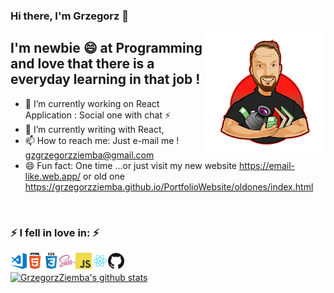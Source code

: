 ### Hi there, I'm Grzegorz  👋
<img align="right" src="https://github.com/GrzegorzZiemba/GrzegorzZiemba/blob/master/img/logo.png" />

## I'm newbie 😄 at Programming and love that there is a everyday learning in that job !
- 🔭 I’m currently working on React Application : Social one with chat ⚡ 
- 🌱 I’m currently writing with React,
- 📫 How to reach me: Just e-mail me ! gzgrzegorzziemba@gmail.com
- 😄 Fun fact: One time ...or just visit my new website https://email-like.web.app/ or old one https://grzegorzziemba.github.io/PortfolioWebsite/oldones/index.html

<br />



[github]: https://github.com/GrzegorzZiemba/ToDoAppWithLogin

### ⚡ I fell in love in:  ⚡

<img align="left" alt="Visual Studio Code" width="26px" src="https://raw.githubusercontent.com/github/explore/80688e429a7d4ef2fca1e82350fe8e3517d3494d/topics/visual-studio-code/visual-studio-code.png" />
<img align="left" alt="HTML5" width="26px" src="https://raw.githubusercontent.com/github/explore/80688e429a7d4ef2fca1e82350fe8e3517d3494d/topics/html/html.png" />
<img align="left" alt="CSS3" width="26px" src="https://raw.githubusercontent.com/github/explore/80688e429a7d4ef2fca1e82350fe8e3517d3494d/topics/css/css.png" />
<img align="left" alt="Sass" width="26px" src="https://raw.githubusercontent.com/github/explore/80688e429a7d4ef2fca1e82350fe8e3517d3494d/topics/sass/sass.png" />
<img align="left" alt="JavaScript" width="26px" src="https://raw.githubusercontent.com/github/explore/80688e429a7d4ef2fca1e82350fe8e3517d3494d/topics/javascript/javascript.png" />
<img align="left" alt="React" width="26px" src="https://raw.githubusercontent.com/github/explore/80688e429a7d4ef2fca1e82350fe8e3517d3494d/topics/react/react.png" />
<img align="left" alt="GitHub" width="26px" src="https://raw.githubusercontent.com/github/explore/78df643247d429f6cc873026c0622819ad797942/topics/github/github.png" />

<br />

[![GrzegorzZiemba's github stats](https://github-readme-stats.vercel.app/api?username=GrzegorzZiemba&show_icons=true&theme=dracula)](https://github.com/GrzegorzZiemba/github-readme-stats)


<!--
**GrzegorzZiemba/GrzegorzZiemba** is a ✨ _special_ ✨ repository because its `README.md` (this file) appears on your GitHub profile.

Here are some ideas to get you started:

- 🔭 I’m currently working on ...
- 🌱 I’m currently learning ...
- 👯 I’m looking to collaborate on ...
- 🤔 I’m looking for help with ...
- 💬 Ask me about ...
- 📫 How to reach me: ...
- 😄 Pronouns: ...
- ⚡ Fun fact: ...
-->
